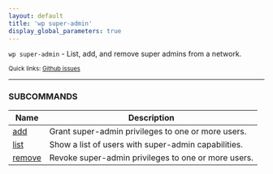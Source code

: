 ```yaml
---
layout: default
title: 'wp super-admin'
display_global_parameters: true
---
```


`wp super-admin` - List, add, and remove super admins from a network.

<small>Quick links: <a href="https://github.com/wp-cli/wp-cli/issues?q=is%3Aopen+label%3Acommand%3Asuper-admin+sort%3Aupdated-desc">Github issues</a></small>

<hr />





### SUBCOMMANDS

<table>
	<thead>
	<tr>
		<th>Name</th>
		<th>Description</th>
	</tr>
	</thead>
	<tbody>
		<tr>
			<td><a href="/commands/super-admin/add/">add</a></td>
			<td>Grant super-admin privileges to one or more users.</td>
		</tr>
		<tr>
			<td><a href="/commands/super-admin/list/">list</a></td>
			<td>Show a list of users with super-admin capabilities.</td>
		</tr>
		<tr>
			<td><a href="/commands/super-admin/remove/">remove</a></td>
			<td>Revoke super-admin privileges to one or more users.</td>
		</tr>
	</tbody>
</table>
